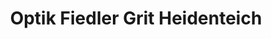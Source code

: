 ---
title: "Optik Fiedler Grit Heidenteich"
url: /gera/optik-fiedler-grit-heidenteich/
shop: Optiker
---